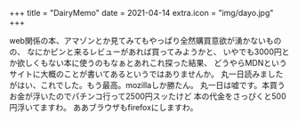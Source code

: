 +++
title = "DairyMemo"
date = 2021-04-14
extra.icon = "img/dayo.jpg"
+++

web関係の本、アマゾンとか見てみてもやっぱり全然購買意欲が湧かないものの、
なにかピンと来るレビューがあれば買ってみようかと、
いやでも3000円とか欲しくもない本に使うのもなぁとあれこれ探った結果、
どうやらMDNというサイトに大概のことが書いてあるというではありませんか。
丸一日読みましたがはい、これでした。もう最高。mozillaしか勝たん。
丸一日は嘘です。本買うお金が浮いたのでパチンコ行って2500円スッたけど
本の代金をさっぴくと500円浮いてますわ。
ああブラウザもfirefoxにしますわ。